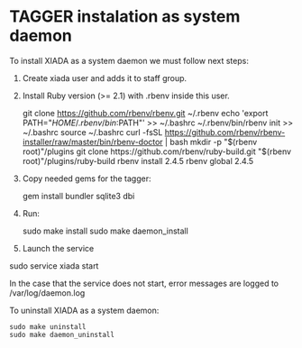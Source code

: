 # TAGGER instalation as system daemon

To install XIADA as a system daemon we must follow next steps:

1) Create xiada user and adds it to staff group.
2) Install Ruby version (>= 2.1) with .rbenv inside this user.

	git clone https://github.com/rbenv/rbenv.git ~/.rbenv
	echo 'export PATH="$HOME/.rbenv/bin:$PATH"' >> ~/.bashrc
	~/.rbenv/bin/rbenv init >> ~/.bashrc
	source ~/.bashrc
	curl -fsSL https://github.com/rbenv/rbenv-installer/raw/master/bin/rbenv-doctor | bash
	mkdir -p "$(rbenv root)"/plugins
	git clone https://github.com/rbenv/ruby-build.git "$(rbenv root)"/plugins/ruby-build
	rbenv install 2.4.5
	rbenv global 2.4.5

3) Copy needed gems for the tagger:

	gem install bundler sqlite3 dbi

4) Run:

	sudo make install
	sudo make daemon_install

5) Launch the service

  sudo service xiada start

In the case that the service does not start, error messages are logged to /var/log/daemon.log

To uninstall XIADA as a system daemon:

	sudo make uninstall
	sudo make daemon_uninstall
